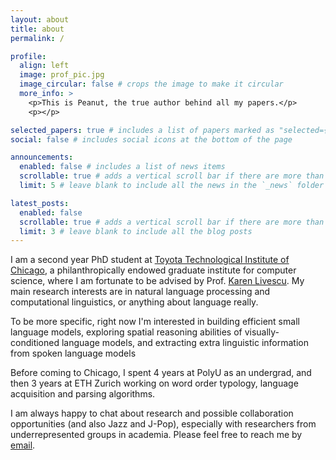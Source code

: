 ```yaml
---
layout: about
title: about
permalink: /

profile:
  align: left
  image: prof_pic.jpg
  image_circular: false # crops the image to make it circular
  more_info: >
    <p>This is Peanut, the true author behind all my papers.</p>
    <p></p>

selected_papers: true # includes a list of papers marked as "selected={true}"
social: false # includes social icons at the bottom of the page

announcements:
  enabled: false # includes a list of news items
  scrollable: true # adds a vertical scroll bar if there are more than 3 news items
  limit: 5 # leave blank to include all the news in the `_news` folder

latest_posts:
  enabled: false
  scrollable: true # adds a vertical scroll bar if there are more than 3 new posts items
  limit: 3 # leave blank to include all the blog posts
---
```


I am a second year PhD student at [Toyota Technological Institute of Chicago](https://www.ttic.edu/), a philanthropically endowed graduate institute for computer science, where I am fortunate to be advised by Prof. [Karen Livescu](https://home.ttic.edu/~klivescu/). My main research interests are in natural language processing and computational linguistics, or anything about language really.

To be more specific, right now I'm interested in building efficient small language models, exploring spatial reasoning abilities of visually-conditioned language models, and extracting extra linguistic information from spoken language models

Before coming to Chicago, I spent 4 years at PolyU as an undergrad, and then 3 years at ETH Zurich working on word order typology, language acquisition and parsing algorithms.

I am always happy to chat about research and possible collaboration opportunities (and also Jazz and J-Pop), especially with researchers from underrepresented groups in academia. Please feel free to reach me by [email](mailto:sallyxu@ttic.edu).
